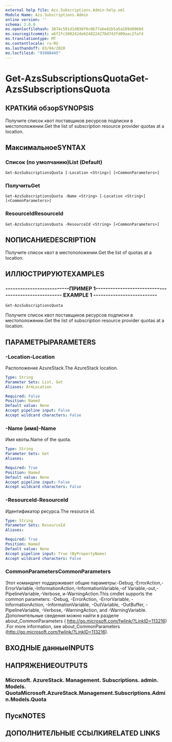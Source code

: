 ```yaml
---
external help file: Azs.Subscriptions.Admin-help.xml
Module Name: Azs.Subscriptions.Admin
online version: ''
schema: 2.0.0
ms.openlocfilehash: 3874c581d1d030f9c0b77abe82b5a5a289d8960d
ms.sourcegitcommit: a6f2fc500242de6248224278d743fd09aac2fafd
ms.translationtype: MT
ms.contentlocale: ru-RU
ms.lasthandoff: 03/04/2020
ms.locfileid: "93908445"
---
```

# <span data-ttu-id="74e3c-101">Get-AzsSubscriptionsQuota</span><span class="sxs-lookup"><span data-stu-id="74e3c-101">Get-AzsSubscriptionsQuota</span></span>

## <span data-ttu-id="74e3c-102">КРАТКИй обзор</span><span class="sxs-lookup"><span data-stu-id="74e3c-102">SYNOPSIS</span></span>
<span data-ttu-id="74e3c-103">Получите список квот поставщиков ресурсов подписки в местоположении.</span><span class="sxs-lookup"><span data-stu-id="74e3c-103">Get the list of subscription resource provider quotas at a location.</span></span>

## <span data-ttu-id="74e3c-104">Максимальное</span><span class="sxs-lookup"><span data-stu-id="74e3c-104">SYNTAX</span></span>

### <span data-ttu-id="74e3c-105">Список (по умолчанию)</span><span class="sxs-lookup"><span data-stu-id="74e3c-105">List (Default)</span></span>
```
Get-AzsSubscriptionsQuota [-Location <String>] [<CommonParameters>]
```

### <span data-ttu-id="74e3c-106">Получить</span><span class="sxs-lookup"><span data-stu-id="74e3c-106">Get</span></span>
```
Get-AzsSubscriptionsQuota -Name <String> [-Location <String>] [<CommonParameters>]
```

### <span data-ttu-id="74e3c-107">ResourceId</span><span class="sxs-lookup"><span data-stu-id="74e3c-107">ResourceId</span></span>
```
Get-AzsSubscriptionsQuota -ResourceId <String> [<CommonParameters>]
```

## <span data-ttu-id="74e3c-108">NОПИСАНИЕ</span><span class="sxs-lookup"><span data-stu-id="74e3c-108">DESCRIPTION</span></span>
<span data-ttu-id="74e3c-109">Получите список квот в местоположении.</span><span class="sxs-lookup"><span data-stu-id="74e3c-109">Get the list of quotas at a location.</span></span>

## <span data-ttu-id="74e3c-110">ИЛЛЮСТРИРУЮТ</span><span class="sxs-lookup"><span data-stu-id="74e3c-110">EXAMPLES</span></span>

### <span data-ttu-id="74e3c-111">--------------------------ПРИМЕР 1--------------------------</span><span class="sxs-lookup"><span data-stu-id="74e3c-111">-------------------------- EXAMPLE 1 --------------------------</span></span>
```
Get-AzsSubscriptionsQuota
```

<span data-ttu-id="74e3c-112">Получите список квот поставщиков ресурсов подписки в местоположении.</span><span class="sxs-lookup"><span data-stu-id="74e3c-112">Get the list of subscription resource provider quotas at a location.</span></span>

## <span data-ttu-id="74e3c-113">ПАРАМЕТРЫ</span><span class="sxs-lookup"><span data-stu-id="74e3c-113">PARAMETERS</span></span>

### <span data-ttu-id="74e3c-114">-Location</span><span class="sxs-lookup"><span data-stu-id="74e3c-114">-Location</span></span>
<span data-ttu-id="74e3c-115">Расположение AzureStack.</span><span class="sxs-lookup"><span data-stu-id="74e3c-115">The AzureStack location.</span></span>

```yaml
Type: String
Parameter Sets: List, Get
Aliases: ArmLocation

Required: False
Position: Named
Default value: None
Accept pipeline input: False
Accept wildcard characters: False
```

### <span data-ttu-id="74e3c-116">-Name (имя)</span><span class="sxs-lookup"><span data-stu-id="74e3c-116">-Name</span></span>
<span data-ttu-id="74e3c-117">Имя квоты.</span><span class="sxs-lookup"><span data-stu-id="74e3c-117">Name of the quota.</span></span>

```yaml
Type: String
Parameter Sets: Get
Aliases: 

Required: True
Position: Named
Default value: None
Accept pipeline input: False
Accept wildcard characters: False
```

### <span data-ttu-id="74e3c-118">-ResourceId</span><span class="sxs-lookup"><span data-stu-id="74e3c-118">-ResourceId</span></span>
<span data-ttu-id="74e3c-119">Идентификатор ресурса.</span><span class="sxs-lookup"><span data-stu-id="74e3c-119">The resource id.</span></span>

```yaml
Type: String
Parameter Sets: ResourceId
Aliases: 

Required: True
Position: Named
Default value: None
Accept pipeline input: True (ByPropertyName)
Accept wildcard characters: False
```

### <span data-ttu-id="74e3c-120">CommonParameters</span><span class="sxs-lookup"><span data-stu-id="74e3c-120">CommonParameters</span></span>
<span data-ttu-id="74e3c-121">Этот командлет поддерживает общие параметры:-Debug,-ErrorAction,-ErrorVariable,-InformationAction,-InformationVariable,-of Variable,-out,-PipelineVariable,-Verbose, и-WarningAction.</span><span class="sxs-lookup"><span data-stu-id="74e3c-121">This cmdlet supports the common parameters: -Debug, -ErrorAction, -ErrorVariable, -InformationAction, -InformationVariable, -OutVariable, -OutBuffer, -PipelineVariable, -Verbose, -WarningAction, and -WarningVariable.</span></span> <span data-ttu-id="74e3c-122">Дополнительные сведения можно найти в разделе about_CommonParameters ( http://go.microsoft.com/fwlink/?LinkID=113216) .</span><span class="sxs-lookup"><span data-stu-id="74e3c-122">For more information, see about_CommonParameters (http://go.microsoft.com/fwlink/?LinkID=113216).</span></span>

## <span data-ttu-id="74e3c-123">ВХОДНЫЕ данные</span><span class="sxs-lookup"><span data-stu-id="74e3c-123">INPUTS</span></span>

## <span data-ttu-id="74e3c-124">НАПРЯЖЕНИЕ</span><span class="sxs-lookup"><span data-stu-id="74e3c-124">OUTPUTS</span></span>

### <span data-ttu-id="74e3c-125">Microsoft. AzureStack. Management. Subscriptions. admin. Models. Quota</span><span class="sxs-lookup"><span data-stu-id="74e3c-125">Microsoft.AzureStack.Management.Subscriptions.Admin.Models.Quota</span></span>

## <span data-ttu-id="74e3c-126">Пуск</span><span class="sxs-lookup"><span data-stu-id="74e3c-126">NOTES</span></span>

## <span data-ttu-id="74e3c-127">ДОПОЛНИТЕЛЬНЫЕ ССЫЛКИ</span><span class="sxs-lookup"><span data-stu-id="74e3c-127">RELATED LINKS</span></span>


